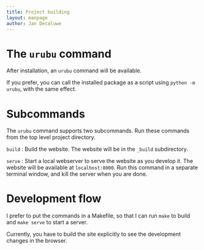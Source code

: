 ```yaml
---
title: Project building 
layout: manpage 
author: Jan Decaluwe
---
```


The `urubu` command
===================

After installation, an `urubu` command will be available.

If you prefer, you can call the installed package as a script using `python -m
urubu`, with the same effect.

Subcommands
===========

The `urubu` command supports two subcommands. Run these commands from the top
level project directory.

`build`
: Build the website.  The website will be in the `_build` subdirectory.

`serve` 
: Start a local webserver to serve the website as you develop it.  The website
will be available at `localhost:8000`. Run this command in a separate terminal
window, and kill the server when you are done.

Development flow
================

I prefer to put the  commands in a Makefile, so that I can
run `make` to build and `make serve` to start a server.

Currently, you have to build the site explicitly to see
the development changes in the browser.

